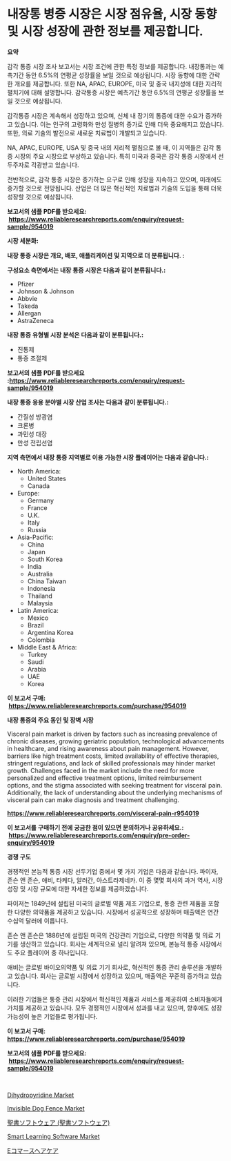 <p><h1>내장통 병증 시장은 시장 점유율, 시장 동향 및 시장 성장에 관한 정보를 제공합니다.</h1></p><p><strong>요약</strong></p>
<p><p>감각 통증 시장 조사 보고서는 시장 조건에 관한 특정 정보를 제공합니다. 내장통과는 예측기간 동안 6.5%의 연평균 성장률을 보일 것으로 예상됩니다. 시장 동향에 대한 간략한 개요를 제공합니다. 또한 NA, APAC, EUROPE, 미국 및 중국 내지성에 대한 지리적 펼치기에 대해 설명합니다. 감각통증 시장은 예측기간 동안 6.5%의 연평균 성장률을 보일 것으로 예상됩니다. </p><p>감각통증 시장은 계속해서 성장하고 있으며, 신체 내 장기의 통증에 대한 수요가 증가하고 있습니다. 이는 인구의 고령화와 만성 질병의 증가로 인해 더욱 중요해지고 있습니다. 또한, 의료 기술의 발전으로 새로운 치료법이 개발되고 있습니다.</p><p>NA, APAC, EUROPE, USA 및 중국 내의 지리적 펼침으로 볼 때, 이 지역들은 감각 통증 시장의 주요 시장으로 부상하고 있습니다. 특히 미국과 중국은 감각 통증 시장에서 선두주자로 각광받고 있습니다. </p><p>전반적으로, 감각 통증 시장은 증가하는 요구로 인해 성장을 지속하고 있으며, 미래에도 증가할 것으로 전망됩니다. 산업은 더 많은 혁신적인 치료법과 기술의 도입을 통해 더욱 성장할 것으로 예상됩니다.</p></p>
<p><strong>보고서의 샘플 PDF를 받으세요: &nbsp;<a href="https://www.reliableresearchreports.com/enquiry/request-sample/954019">https://www.reliableresearchreports.com/enquiry/request-sample/954019</a></strong></p>
<p><strong>시장 세분화:</strong></p>
<p><strong> 내장 통증 시장은 개요, 배포, 애플리케이션 및 지역으로 더 분류됩니다. :</strong></p>
<p><strong>구성요소 측면에서는 내장 통증 시장은 다음과 같이 분류됩니다.:</strong></p>
<p><ul><li>Pfizer</li><li>Johnson & Johnson</li><li>Abbvie</li><li>Takeda</li><li>Allergan</li><li>AstraZeneca</li></ul></p>
<p><strong> 내장 통증 유형별 시장 분석은 다음과 같이 분류됩니다.:</strong></p>
<p><ul><li>진통제</li><li>통증 조절제</li></ul></p>
<p><strong>보고서의 샘플 PDF를 받으세요 :<a href="https://www.reliableresearchreports.com/enquiry/request-sample/954019">https://www.reliableresearchreports.com/enquiry/request-sample/954019</a></strong></p>
<p><strong> 내장 통증 응용 분야별 시장 산업 조사는 다음과 같이 분류됩니다.:</strong></p>
<p><ul><li>간질성 방광염</li><li>크론병</li><li>과민성 대장</li><li>만성 전립선염</li></ul></p>
<p><strong>지역 측면에서 내장 통증 지역별로 이용 가능한 시장 플레이어는 다음과 같습니다.:</strong></p>
<p><ul>
    <li>
        North America:
        <ul>
            <li>United States</li>
            <li>Canada</li>
        </ul>
    </li>
    <li>
        Europe:
        <ul>
            <li>Germany</li>
            <li>France</li>
            <li>U.K.</li>
            <li>Italy</li>
            <li>Russia</li>
        </ul>
    </li>
    <li>
        Asia-Pacific:
        <ul>
            <li>China</li>
            <li>Japan</li>
            <li>South Korea</li>
            <li>India</li>
            <li>Australia</li>
            <li>China Taiwan</li>
            <li>Indonesia</li>
            <li>Thailand</li>
            <li>Malaysia</li>
        </ul>
    </li>
    <li>
        Latin America:
        <ul>
            <li>Mexico</li>
            <li>Brazil</li>
            <li>Argentina Korea</li>
            <li>Colombia</li>
        </ul>
    </li>
    <li>
        Middle East & Africa:
        <ul>
            <li>Turkey</li>
            <li>Saudi</li>
            <li>Arabia</li>
            <li>UAE</li>
            <li>Korea</li>
        </ul>
    </li>
    </ul></p>
<p><strong>이 보고서 구매: &nbsp;<a href="https://www.reliableresearchreports.com/purchase/954019">https://www.reliableresearchreports.com/purchase/954019</a></strong></p>
<p><strong>내장 통증의 주요 동인 및 장벽 시장</strong></p>
<p><p>Visceral pain market is driven by factors such as increasing prevalence of chronic diseases, growing geriatric population, technological advancements in healthcare, and rising awareness about pain management. However, barriers like high treatment costs, limited availability of effective therapies, stringent regulations, and lack of skilled professionals may hinder market growth. Challenges faced in the market include the need for more personalized and effective treatment options, limited reimbursement options, and the stigma associated with seeking treatment for visceral pain. Additionally, the lack of understanding about the underlying mechanisms of visceral pain can make diagnosis and treatment challenging.</p></p>
<p><strong><a href="https://www.reliableresearchreports.com/visceral-pain-r954019">https://www.reliableresearchreports.com/visceral-pain-r954019</a></strong></p>
<p><strong>이 보고서를 구매하기 전에 궁금한 점이 있으면 문의하거나 공유하세요.: &nbsp;<a href="https://www.reliableresearchreports.com/enquiry/pre-order-enquiry/954019">https://www.reliableresearchreports.com/enquiry/pre-order-enquiry/954019</a></strong></p>
<p><strong>경쟁 구도</strong></p>
<p><p>경쟁적인 본능적 통증 시장 선두기업 중에서 몇 가지 기업은 다음과 같습니다. 파이자, 존슨 앤 존슨, 애비, 타케다, 알러간, 아스트라제네카. 이 중 몇몇 회사의 과거 역사, 시장 성장 및 시장 규모에 대한 자세한 정보를 제공하겠습니다. </p><p>파이저는 1849년에 설립된 미국의 글로벌 약품 제조 기업으로, 통증 관련 제품을 포함한 다양한 의약품을 제공하고 있습니다. 시장에서 성공적으로 성장하며 매출액은 연간 수십억 달러에 이릅니다. </p><p>존슨 앤 존슨은 1886년에 설립된 미국의 건강관리 기업으로, 다양한 의약품 및 의료 기기를 생산하고 있습니다. 회사는 세계적으로 널리 알려져 있으며, 본능적 통증 시장에서도 주요 플레이어 중 하나입니다. </p><p>애비는 글로벌 바이오의약품 및 의료 기기 회사로, 혁신적인 통증 관리 솔루션을 개발하고 있습니다. 회사는 글로벌 시장에서 성장하고 있으며, 매출액은 꾸준히 증가하고 있습니다. </p><p>이러한 기업들은 통증 관리 시장에서 혁신적인 제품과 서비스를 제공하여 소비자들에게 가치를 제공하고 있습니다. 모두 경쟁적인 시장에서 성과를 내고 있으며, 향후에도 성장 가능성이 높은 기업들로 평가됩니다.</p></p>
<p><strong>이 보고서 구매: &nbsp; <a href="https://www.reliableresearchreports.com/purchase/954019">https://www.reliableresearchreports.com/purchase/954019</a></strong></p>
<p><strong>보고서의 샘플 PDF를 받으세요: &nbsp;<a href="https://www.reliableresearchreports.com/enquiry/request-sample/954019">https://www.reliableresearchreports.com/enquiry/request-sample/954019</a></strong><strong></strong></p>
<p>&nbsp;</p>
<p><p><a href="https://www.linkedin.com/pulse/decoding-dihydropyridine-market-deep-dive-latest-trends-tua4c">Dihydropyridine Market</a></p><p><a href="https://issuu.com/reportprime-2/docs/invisible-dog-fence-market-size-2030.pptx">Invisible Dog Fence Market</a></p><p><a href="https://github.com/oqoeusbvpadwjs08/Market-Research-Report-List-2/blob/main/167011780371.md">聖書ソフトウェア (聖書ソフトウェア)</a></p><p><a href="https://github.com/julyju69/Market-Research-Report-List-3/blob/main/smart-learning-software-market.md">Smart Learning Software Market</a></p><p><a href="https://github.com/KaliMetz2023/Market-Research-Report-List-1/blob/main/467972380370.md">Eコマースヘアケア</a></p></p>